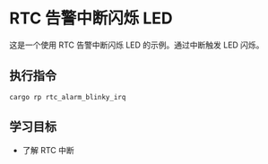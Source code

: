 # RTC 告警中断闪烁 LED

这是一个使用 RTC 告警中断闪烁 LED 的示例。通过中断触发 LED 闪烁。

## 执行指令

```shell
cargo rp rtc_alarm_blinky_irq
```

## 学习目标

- 了解 RTC 中断
